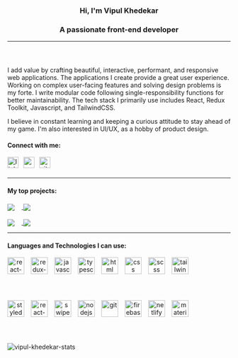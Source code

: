 <span>
<header id="header">
<h3>Hi, I'm Vipul Khedekar</h3>
<h3>A passionate front-end developer</h3>
<hr/>
</header>

<section id="introduction">
<p>I add value by crafting beautiful, interactive, performant, and responsive web applications. The applications I create provide a great user experience. Working on complex user-facing features and solving design problems is my forte. I write modular code following single-responsibility functions for better maintainability. The tech stack I primarily use includes React, Redux Toolkit,  Javascript, and TailwindCSS.​​

I believe in constant learning and keeping a curious attitude to stay ahead of my game. I'm also interested in UI/UX, as a hobby of product design.</p>

</section>

<section id="socials">
<h4 align="left">Connect with me:</h4>

<div style="display:flex">
<a id="linkedin" href="https://www.linkedin.com/vipul-khedekar" target="_blank">
<img align="left" style="padding-right:0.5rem; padding-bottom:0.5rem" src="https://firebasestorage.googleapis.com/v0/b/github-profile-v1.appspot.com/o/misc%2Flinkedin.svg?alt=media&token=688e8603-d5a1-4931-a0e1-70e88c713237" alt="linkedin" height="25" width="25" />
</a>

<address>
<a id="email" href="mailto:k3vipul@gmail.com" target="_blank">
<img align="left" style="padding-right:0.5rem; padding-bottom:0.5rem" src="https://firebasestorage.googleapis.com/v0/b/github-profile-v1.appspot.com/o/misc%2Fgmail.svg?alt=media&token=1f388d9e-ad83-43f1-ae9f-5db764eb96d6" alt="email" height="25" width="25" />
</a>
</address>

<a id="github" href="https://github.com/vipul-khedekar" target="_blank">
<img src="https://firebasestorage.googleapis.com/v0/b/github-profile-v1.appspot.com/o/misc%2Fgithub-blue.svg?alt=media&token=42a0091e-8be2-442d-8637-2f8f7b0dd7db" alt="github" height="25" width="25" />
</a>
</div>
<hr />
</section>

<section id="projects">
<h4>My top projects:</h4>

<a href="https://github.com/vipul-khedekar/top-1percent-exchange_buysell">
  <img align="center" style="padding-right:1rem" src="https://github-readme-stats-coyet3wro-vipul-khedekar.vercel.app/api/pin/?username=vipul-khedekar&repo=top-1percent-exchange_buysell" />
</a>
<a href="https://github.com/vipul-khedekar/mellowic_music-player-discovery">
  <img align="center" src="https://github-readme-stats-coyet3wro-vipul-khedekar.vercel.app/api/pin/?username=vipul-khedekar&repo=mellowic_music-player-discovery" />
</a>
<br /><br />

<a href="https://github.com/vipul-khedekar/pet-flex_adoption-alerts-sharing">
  <img align="center" style="padding-right:1rem" src="https://github-readme-stats-coyet3wro-vipul-khedekar.vercel.app/api/pin/?username=vipul-khedekar&repo=pet-flex_adoption-alerts-sharing" />
</a>
<a href="https://github.com/vipul-khedekar/taste-alchemist_browser">
  <img align="center" src="https://github-readme-stats-coyet3wro-vipul-khedekar.vercel.app/api/pin/?username=vipul-khedekar&repo=taste-alchemist_browser" />
</a>
<hr />
</section>

<section id="skills">
<h4>Languages and Technologies I can use:</h4>

<div align="center" style="display:flex">
<img align="left" style="padding-right:0.75rem; padding-bottom:0.5rem" src="https://firebasestorage.googleapis.com/v0/b/github-profile-v1.appspot.com/o/tech-stack%2Freact-js.svg?alt=media&token=fae76cb2-cc5e-4a48-a475-b9365afbdacf" alt="react-js" height="38" width="38"/>

<img align="left" style="padding-right:0.75rem; padding-bottom:0.5rem" src="https://firebasestorage.googleapis.com/v0/b/github-profile-v1.appspot.com/o/tech-stack%2Fredux-toolkit.svg?alt=media&token=0cc44281-ca3d-4369-9048-fc4ea96cd10e" alt="redux-toolkit" height="38" width="38"/>

<img align="left" style="padding-right:0.75rem; padding-bottom:0.5rem" src="https://firebasestorage.googleapis.com/v0/b/github-profile-v1.appspot.com/o/tech-stack%2Fjavascript-es6.svg?alt=media&token=68448d0d-62f5-4845-8317-eded390d509d" alt="javascript" height="38" width="38"/>

<img align="left" style="padding-right:0.75rem; padding-bottom:0.5rem" src="https://firebasestorage.googleapis.com/v0/b/github-profile-v1.appspot.com/o/tech-stack%2Ftypescript.svg?alt=media&token=99fe3761-be02-4173-a16c-d32af77a473e" alt="typescript" height="38" width="38"/>

<img align="left" style="padding-right:0.75rem; padding-bottom:0.5rem" src="https://firebasestorage.googleapis.com/v0/b/github-profile-v1.appspot.com/o/tech-stack%2Fhtml-5.svg?alt=media&token=04478053-3948-4ff4-bae5-1e465a7df33f" alt="html" height="38" width="38"/>

<img align="left" style="padding-right:0.75rem; padding-bottom:0.5rem" src="https://firebasestorage.googleapis.com/v0/b/github-profile-v1.appspot.com/o/tech-stack%2Fcss-3.svg?alt=media&token=b1cbf66b-0cf4-4270-958c-32c21c246991" alt="css" height="38" width="38"/>

<img align="left" style="padding-right:0.75rem; padding-bottom:0.5rem" src="https://firebasestorage.googleapis.com/v0/b/github-profile-v1.appspot.com/o/tech-stack%2Fscss-sass.svg?alt=media&token=812c9e15-b3e3-4b90-86e3-db712f652c50" alt="scss" height="38" width="38"/>

<img align="left" style="padding-right:0.75rem; padding-bottom:0.5rem" src="https://firebasestorage.googleapis.com/v0/b/github-profile-v1.appspot.com/o/tech-stack%2Ftailwind-css.svg?alt=media&token=023ee713-7d34-4205-a309-76ed869ccdd8" alt="tailwind-css" height="38" width="38"/>
</div>
<br/><br/><br/>

<div align="center" style="display:flex">
<img align="left" style="padding-right:0.75rem; padding-bottom:0.5rem" src="https://firebasestorage.googleapis.com/v0/b/github-profile-v1.appspot.com/o/tech-stack%2Fstyled-components.svg?alt=media&token=bcdfc4c5-d641-4321-aba1-5eda0a264578" alt="styled-components" height="38" width="38"/>

<img align="left" style="padding-right:0.75rem; padding-bottom:0.5rem" src="https://firebasestorage.googleapis.com/v0/b/github-profile-v1.appspot.com/o/tech-stack%2Freact-router.svg?alt=media&token=718544df-a871-46f4-be7d-17aa79b59f15" alt="react-router" height="38" width="38"/>

<img align="left" style="padding-right:0.75rem; padding-bottom:0.5rem" src="https://firebasestorage.googleapis.com/v0/b/github-profile-v1.appspot.com/o/tech-stack%2Fswiper-js.svg?alt=media&token=597ba1f3-e53f-4326-b8b0-c17cf491d57a" alt="swiper-js" height="38" width="38"/>

<img align="left" style="padding-right:0.75rem; padding-bottom:0.5rem" src="https://firebasestorage.googleapis.com/v0/b/github-profile-v1.appspot.com/o/tech-stack%2Fnode-js.svg?alt=media&token=ad865555-ad89-4c34-9113-23cfe9845f91" alt="nodejs" height="38" width="38"/>

<img align="left" style="padding-right:0.75rem; padding-bottom:0.5rem" src="https://firebasestorage.googleapis.com/v0/b/github-profile-v1.appspot.com/o/tech-stack%2Fgit.svg?alt=media&token=5ca550e6-75a5-4c87-a222-afc1a0951a7a" alt="git" height="38" width="38"/>

<img align="left" style="padding-right:0.75rem; padding-bottom:0.5rem" src="https://firebasestorage.googleapis.com/v0/b/github-profile-v1.appspot.com/o/tech-stack%2Ffirebase.svg?alt=media&token=acffe181-f63b-410a-aeec-b6cea709cd50" alt="firebase" height="38" width="38"/>

<img align="left" style="padding-right:0.75rem; padding-bottom:0.5rem" src="https://firebasestorage.googleapis.com/v0/b/github-profile-v1.appspot.com/o/tech-stack%2Fnetlify.svg?alt=media&token=33b96e37-ed7a-4723-af2b-50928287ad57" alt="netlify" height="38" width="38"/>

<img align="left" style="padding-right:0.75rem; padding-bottom:0.5rem" src="https://firebasestorage.googleapis.com/v0/b/github-profile-v1.appspot.com/o/tech-stack%2Fmaterial-ui.svg?alt=media&token=afad584b-2247-4bcf-85ec-85ef56f9b60a" alt="material-ui" height="38" width="38"/>
</div>
<br/><br/><br/>

<img align="center" src="https://github-readme-stats.vercel.app/api/top-langs?username=vipul-khedekar&show_icons=true&theme=apprentice&locale=en&layout=compact" alt="vipul-khedekar-stats" />
</section>
</span>
